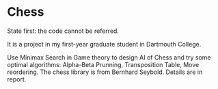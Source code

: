 Chess
=====

State first: the code cannot be referred.

It is a project in my first-year graduate student in Dartmouth College.


Use Minimax Search in Game theory to design AI of Chess and try some optimal algorithms: Alpha-Beta Prunning, Transposition Table, Move reordering. The chess library is from  Bernhard Seybold. Details are in report.
